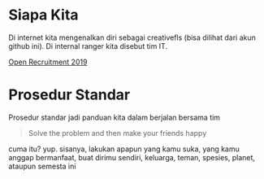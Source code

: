 # Siapa Kita

Di internet kita mengenalkan diri sebagai creativefls (bisa dilihat dari akun github ini). Di internal ranger kita disebut tim IT.

[Open Recruitment 2019](./oprec-2019.md)

# Prosedur Standar

Prosedur standar jadi panduan kita dalam berjalan bersama tim

> Solve the problem and then make your friends happy

cuma itu? yup. sisanya, lakukan apapun yang kamu suka, yang kamu anggap bermanfaat, buat dirimu sendiri, keluarga, teman, spesies, planet, ataupun semesta ini
